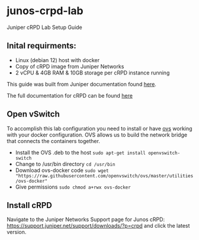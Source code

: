 # junos-crpd-lab
Juniper cRPD Lab Setup Guide


## Inital requirments:
* Linux (debian 12) host with docker
* Copy of cRPD image from Juniper Networks
* 2 vCPU & 4GB RAM & 10GB storage per cRPD instance running

This guide was built from Juniper documentation found [here](https://www.juniper.net/documentation/us/en/quick-start/software/crpd/crpd-quick-start/topics/concept/step-1-crpd.html).

The full documentation for cRPD can be found [here](https://www.juniper.net/documentation/product/us/en/crpd/)

## Open vSwitch
To accomplish this lab configuration you need to install or have [ovs](https://www.openvswitch.org/) working with your docker configuration.  OVS allows us to build the network bridge that connects the containers together.  
* Install the OVS .deb to the host `sudo apt-get install openvswitch-switch`
* Change to /usr/bin directory `cd /usr/bin`
* Download ovs-docker code `sudo wget "https://raw.githubusercontent.com/openvswitch/ovs/master/utilities/ovs-docker"`
* Give permissions `sudo chmod a+rwx ovs-docker`

## Install cRPD
Navigate to the Juniper Networks Support page for Junos cRPD: https://support.juniper.net/support/downloads/?p=crpd and click the latest version.  
